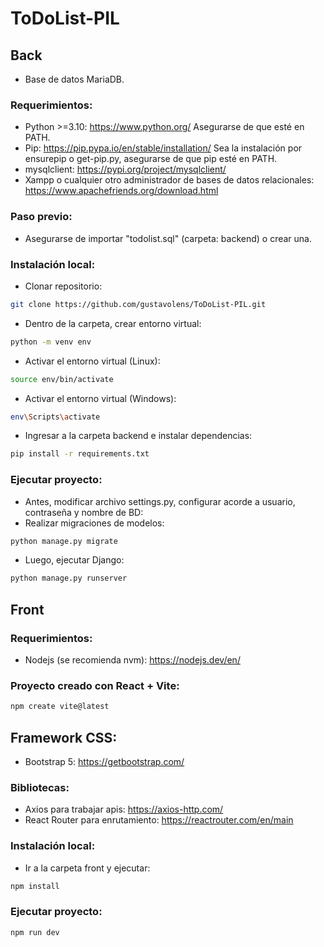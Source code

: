 # ToDoList-PIL

## Back 
- Base de datos MariaDB.

### Requerimientos:
- Python >=3.10: https://www.python.org/
Asegurarse de que esté en PATH.
- Pip: https://pip.pypa.io/en/stable/installation/
Sea la instalación por ensurepip o get-pip.py, asegurarse de que pip esté en PATH.
- mysqlclient: https://pypi.org/project/mysqlclient/
- Xampp o cualquier otro administrador de bases de datos relacionales: https://www.apachefriends.org/download.html
### Paso previo:
- Asegurarse de importar "todolist.sql" (carpeta: backend) o crear una.
### Instalación local:
- Clonar repositorio:
``` sh
git clone https://github.com/gustavolens/ToDoList-PIL.git 
```
- Dentro de la carpeta, crear entorno virtual:
``` sh
python -m venv env 
```
- Activar el entorno virtual (Linux):
``` sh
source env/bin/activate 
``` 
- Activar el entorno virtual (Windows):
``` sh
env\Scripts\activate 
```
- Ingresar a la carpeta backend e instalar dependencias:
``` sh
pip install -r requirements.txt 
``` 
### Ejecutar proyecto:
- Antes, modificar archivo settings.py, configurar acorde a usuario, contraseña y nombre de BD:
- Realizar migraciones de modelos:
``` sh
python manage.py migrate
``` 
- Luego, ejecutar Django:
``` sh
python manage.py runserver
``` 

## Front

### Requerimientos:
- Nodejs (se recomienda nvm): https://nodejs.dev/en/
### Proyecto creado con React + Vite:
``` sh
npm create vite@latest
```
## Framework CSS:
- Bootstrap 5: https://getbootstrap.com/
### Bibliotecas:
- Axios para trabajar apis: https://axios-http.com/
- React Router para enrutamiento: https://reactrouter.com/en/main
### Instalación local:
- Ir a la carpeta front y ejecutar:
``` sh
npm install 
```
### Ejecutar proyecto:
``` sh
npm run dev 
```
